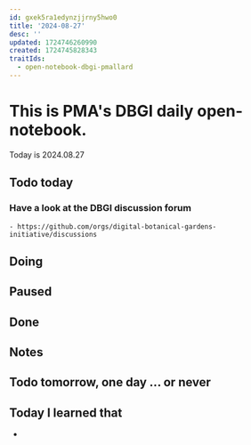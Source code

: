 ```yaml
---
id: gxek5ra1edynzjjrny5hwo0
title: '2024-08-27'
desc: ''
updated: 1724746260990
created: 1724745828343
traitIds:
  - open-notebook-dbgi-pmallard
---
```



# This is PMA's DBGI daily open-notebook.

Today is 2024.08.27

## Todo today

### Have a look at the DBGI discussion forum
    - https://github.com/orgs/digital-botanical-gardens-initiative/discussions
###
###

## Doing

## Paused

## Done

## Notes

## Todo tomorrow, one day ... or never

###
###
###


## Today I learned that

-


